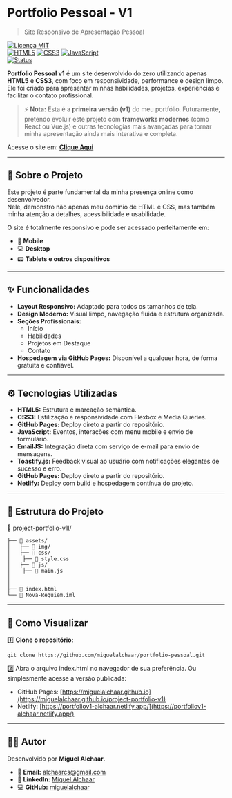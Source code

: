 # Portfolio Pessoal - V1

> Site Responsivo de Apresentação Pessoal

[![Licença MIT](https://img.shields.io/badge/Licença-MIT-blue)](LICENSE)<br>
[![HTML5](https://img.shields.io/badge/HTML5-E34F26?logo=html5&logoColor=white)](https://developer.mozilla.org/pt-BR/docs/Web/HTML)
[![CSS3](https://img.shields.io/badge/CSS3-1572B6?logo=css3&logoColor=white)](https://developer.mozilla.org/pt-BR/docs/Web/CSS)
[![JavaScript](https://img.shields.io/badge/JavaScript-F7DF1E?logo=javascript&logoColor=black)](https://developer.mozilla.org/pt-BR/docs/Web/JavaScript)<br>
[![Status](https://img.shields.io/badge/Status-Desenvolvimento-orange)]()

**Portfolio Pessoal v1** é um site desenvolvido do zero utilizando apenas **HTML5** e **CSS3**, com foco em responsividade, performance e design limpo.  
Ele foi criado para apresentar minhas habilidades, projetos, experiências e facilitar o contato profissional.

> ⚡ **Nota:** Esta é a **primeira versão (v1)** do meu portfólio. Futuramente, pretendo evoluir este projeto com **frameworks modernos** (como React ou Vue.js) e outras tecnologias mais avançadas para tornar minha apresentação ainda mais interativa e completa.

Acesse o site em: [ **Clique Aqui** ](https://portfoliov1-alchaar.netlify.app)

---

## 🌟 Sobre o Projeto

Este projeto é parte fundamental da minha presença online como desenvolvedor.  
Nele, demonstro não apenas meu domínio de HTML e CSS, mas também minha atenção a detalhes, acessibilidade e usabilidade.

O site é totalmente responsivo e pode ser acessado perfeitamente em:

- 📱 **Mobile**
- 💻 **Desktop**
- 📟 **Tablets e outros dispositivos**

---

## ✨ Funcionalidades

- **Layout Responsivo:** Adaptado para todos os tamanhos de tela.
- **Design Moderno:** Visual limpo, navegação fluida e estrutura organizada.
- **Seções Profissionais:**
  - Início
  - Habilidades
  - Projetos em Destaque
  - Contato
- **Hospedagem via GitHub Pages:** Disponível a qualquer hora, de forma gratuita e confiável.

---

## ⚙️ Tecnologias Utilizadas

- **HTML5:** Estrutura e marcação semântica.
- **CSS3:** Estilização e responsividade com Flexbox e Media Queries.
- **GitHub Pages:** Deploy direto a partir do repositório.
- **JavaScript:** Eventos, interações com menu mobile e envio de formulário.
- **EmailJS:** Integração direta com serviço de e-mail para envio de mensagens.
- **Toastify.js:** Feedback visual ao usuário com notificações elegantes de sucesso e erro.
- **GitHub Pages:** Deploy direto a partir do repositório.
- **Netlify:** Deploy com build e hospedagem contínua do projeto.

---

## 📁 Estrutura do Projeto

📁 project-portfolio-v1l/

    ├── 📁 assets/
    │   ├── 📁 img/
    │   ├── 📁 css/
    │    ├── 📄 style.css
    │   ├── 📁 js/
    │    ├── 📄 main.js
    │
    │
    ├── 📄 index.html
    └── 📄 Nova-Requiem.iml

---

## 🚀 Como Visualizar

1️⃣ **Clone o repositório:**

`git clone https://github.com/miguelalchaar/portfolio-pessoal.git`

2️⃣ Abra o arquivo index.html no navegador de sua preferência.
Ou simplesmente acesse a versão publicada:
- GitHub Pages: [https://miguelalchaar.github.io](https://miguelalchaar.github.io/project-portfolio-v1)
- Netlify: [https://portfoliov1-alchaar.netlify.app/](https://portfoliov1-alchaar.netlify.app/)

---

## 👨‍💻 Autor

Desenvolvido por **Miguel Alchaar**.

- 📧 **Email:** [alchaarcs@gmail.com](mailto:alchaarcs@gmail.com)
- 🔗 **LinkedIn:** [Miguel Alchaar](https://www.linkedin.com/in/miguelalchaar)
- 💻 **GitHub:** [miguelalchaar](https://github.com/miguelalchaar)
